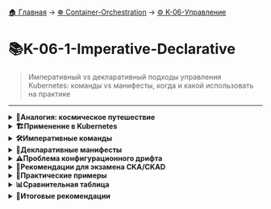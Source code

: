 [🏠 Главная](../../README.md) → [☸️ Container-Orchestration](../../README.md#-container-orchestration) → [⚙️ K-06-Управление](../../README.md#-k-06-управление)

# 📚K-06-1-Imperative-Declarative
>Императивный vs декларативный подходы управления Kubernetes: команды vs манифесты, когда и какой использовать на практике

---

<details>
<summary><b>🎯Аналогия: космическое путешествие</b></summary>

---

## Императивный подход

```
# Мы даем пошаговые инструкции:
1. Летим до Марса
2. Становимся на его орбиту  
3. Ждем подходящего времени
4. Используем Марс для гравитационного маневра
5. Проходим пояс астероидов
6. В определенное время разгоняем корабль
7. В определенное время тормозим
8. Выходим на орбиту Сатурна

# Мы говорим "КАК" достичь цели
```

## Декларативный подход

```
# Мы объявляем желаемое состояние:
- Место назначения: Сатурн
- Дата прибытия: конец октября

# Система сама определяет оптимальный путь
# Мы говорим "ЧТО" хотим получить
```

---

</details>

<details>
<summary><b>🏗️Применение в Kubernetes</b></summary>

---

## Императивный подход (Imperative)

```
# Команды, которые говорят КАК делать:
kubectl run nginx --image=nginx
kubectl create deployment web --image=nginx
kubectl expose deployment web --port=80
kubectl scale deployment web --replicas=3
kubectl set image deployment/web nginx=nginx:1.21
```

## Декларативный подход (Declarative)

```
# Файлы, которые описывают ЧТО хотим:
apiVersion: apps/v1
kind: Deployment
metadata:
  name: web
spec:
  replicas: 3
  selector:
    matchLabels:
      app: web
  template:
    metadata:
      labels:
        app: web
    spec:
      containers:
      - name: nginx
        image: nginx:1.21

# Применяем желаемое состояние
kubectl apply -f deployment.yaml
```

---

</details>

<details>
<summary><b>🛠️Императивные команды</b></summary>

---

## Создание объектов

```
# Pod
kubectl run nginx-pod --image=nginx --port=80

# Deployment
kubectl create deployment web --image=nginx --replicas=3

# Service
kubectl expose deployment web --port=80 --target-port=80

# Namespace
kubectl create namespace development
```

## Изменение объектов

```
# Масштабирование
kubectl scale deployment web --replicas=5

# Обновление образа
kubectl set image deployment/web nginx=nginx:1.21

# Редактирование в реальном времени
kubectl edit deployment web
```

## Плюсы и минусы

```
✅ Быстро для простых задач
✅ Не нужны YAML файлы
✅ Хорошо для экзамена

❌ Сложно для продвинутых конфигураций
❌ Нет истории изменений
❌ Конфигурационный дрифт
```

---

</details>

<details>
<summary><b>📝Декларативные манифесты</b></summary>

---

## Работа с файлами

```
# Создание/обновление через apply
kubectl apply -f deployment.yaml

# Применение всей директории
kubectl apply -f k8s/

# Просмотр различий
kubectl diff -f deployment.yaml
```

## Пример манифеста

```
apiVersion: v1
kind: Pod
metadata:
  name: multi-container-pod
spec:
  containers:
  - name: nginx
    image: nginx:1.21
    env:
    - name: ENVIRONMENT
      value: "production"
    ports:
    - containerPort: 80
  - name: log-agent
    image: fluentd:latest
```

## Плюсы и минусы

```bash
✅ Версионность (Git)
✅ Воспроизводимость
✅ Сложные конфигурации
✅ Контроль изменений

❌ Требует YAML файлов
❌ Медленнее для простых задач
❌ Кривая обучения
```

---

</details>

<details>
<summary><b>⚠️Проблема конфигурационного дрифта</b></summary>

---

## Пример проблемы

```
# 1. Создаем Pod из файла
kubectl apply -f pod.yaml  # image: nginx:1.20

# 2. Редактируем напрямую
kubectl edit pod my-pod    # меняем на image: nginx:1.21

# 3. Проблема: файл pod.yaml все еще содержит nginx:1.20
# При следующем apply изменения потеряются!
```

## Решение

```
# Всегда обновляйте файлы манифестов!
1. Редактируйте локальный файл
2. Применяйте изменения
3. Коммитьте в Git

# Правильный workflow:
nano deployment.yaml        # Редактируем файл
kubectl apply -f deployment.yaml  # Применяем
git add deployment.yaml     # Сохраняем историю
git commit -m "Update nginx to 1.21"
```

---

</details>

<details>
<summary><b>🎯Рекомендации для экзамена CKA/CKAD</b></summary>

---

## Когда использовать императивный подход

```
✅ Простые Pod'ы
kubectl run nginx --image=nginx

✅ Базовые Deployment'ы  
kubectl create deployment web --image=nginx --replicas=2

✅ Создание Services
kubectl expose deployment web --port=80

✅ Быстрое масштабирование
kubectl scale deployment web --replicas=5
```

## Когда использовать декларативный подход

```
✅ Сложные конфигурации (многоконтейнерные Pod'ы)
✅ Переменные окружения, volumes
✅ Продвинутые Deployment'ы
✅ Когда легко ошибиться в командах
✅ Для воспроизводимости изменений
```

## Стратегия на экзамене

```
# Быстрые команды для простых задач:
kubectl run...
kubectl create...
kubectl expose...

# Файлы для сложных конфигураций:
vim deployment.yaml
kubectl apply -f deployment.yaml

# Редактирование существующих объектов:
kubectl edit deployment/name  # Быстрое исправление
```

---

</details>

<details>
<summary><b>🔧Практические примеры</b></summary>

---

## Императивный: быстрое создание

```
# Создать Namespace, Deployment и Service
kubectl create namespace test
kubectl create deployment app --image=nginx -n test
kubectl expose deployment app --port=80 -n test
kubectl scale deployment app --replicas=3 -n test

# Время выполнения: ~30 секунд
```

## Декларативный: сложная конфигурация

```
# deployment.yaml
apiVersion: apps/v1
kind: Deployment
metadata:
  name: complex-app
  namespace: production
spec:
  replicas: 3
  selector:
    matchLabels:
      app: complex
  template:
    metadata:
      labels:
        app: complex
    spec:
      containers:
      - name: web
        image: nginx:1.21
        env:
        - name: DB_HOST
          value: "mysql-service"
        - name: REDIS_HOST  
          value: "redis-service"
        ports:
        - containerPort: 80
        resources:
          requests:
            memory: "128Mi"
            cpu: "100m"

# Применяем
kubectl apply -f deployment.yaml
```

---

</details>

<details>
<summary><b>📊Сравнительная таблица</b></summary>

---

| Аспект | Императивный | Декларативный |
|--------|-------------|---------------|
| **Подход** | "Как сделать" | "Что хотим получить" |
| **Скорость** | 🚀 Быстро | ⏱️ Медленнее |
| **Сложность** | Простые задачи | Сложные конфигурации |
| **История** | Нет версионности | Git-контроль |
| **Экзамен** | Быстрые ответы | Точные конфигурации |
| **Продакшен** | Не рекомендуется | ✅ Рекомендуется |

---

</details>

<details>
<summary><b>🎯Итоговые рекомендации</b></summary>

---

## Best Practices

```
# Для продакшена:
✅ Всегда используйте декларативный подход
✅ Храните манифесты в Git
✅ Используйте kubectl apply
✅ Избегайте kubectl edit

# Для экзамена:
✅ Императивный для простых задач
✅ Декларативный для сложных конфигураций  
✅ kubectl edit для быстрых исправлений
✅ Практикуйте оба подхода
```

## Ключевые команды для запоминания

```
# Императивные (запомнить для экзамена):
kubectl run, create, expose, scale, set image

# Декларативные (лучшая практика):
kubectl apply, diff, delete -f

# Универсальные:
kubectl get, describe, logs, exec
```

> 💡 **Совет для экзамена:** Начинайте с императивных команд для экономии времени, но будьте готовы перейти к YAML файлам для сложных задач.

---

</details>